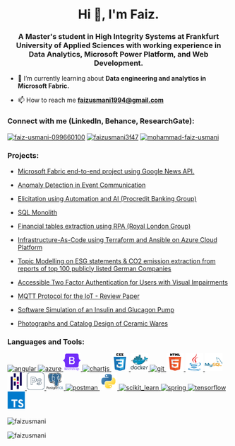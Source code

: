 <h1 align="center">Hi 👋, I'm Faiz.</h1>
<h3 align="center">A Master's student in High Integrity Systems at Frankfurt University of Applied Sciences with working experience in Data Analytics, Microsoft Power Platform, and Web Development.</h3>

- 🌱 I’m currently learning about **Data engineering and analytics in Microsoft Fabric.**

- 📫 How to reach me **faizusmani1994@gmail.com**

<h3 align="left">Connect with me (LinkedIn, Behance, ResearchGate):</h3>
<p align="left">
<a href="https://linkedin.com/in/faiz-usmani-099660100" target="blank"><img align="center" src="https://raw.githubusercontent.com/rahuldkjain/github-profile-readme-generator/master/src/images/icons/Social/linked-in-alt.svg" alt="faiz-usmani-099660100" height="30" width="40" /></a>
<a href="https://www.behance.net/faizusmani3f47" target="blank"><img align="center" src="https://raw.githubusercontent.com/rahuldkjain/github-profile-readme-generator/master/src/images/icons/Social/behance.svg" alt="faizusmani3f47" height="30" width="40" /></a>
<a href="https://www.researchgate.net/profile/mohammad-faiz-usmani/publications" target="blank"><img align="center" src="https://upload.wikimedia.org/wikipedia/commons/5/5e/ResearchGate_icon_SVG.svg" alt="mohammad-faiz-usmani" height="30" width="40" /></a>
</p>

<h3 align="left">Projects:</h3>
<ul>
<li><p align="left">
<a href="https://github.com/faizusmani/fabric-end-to-end" target="_blank">Microsoft Fabric end-to-end project using Google News API.</a>
</p>
<li><p align="left">
<a href="https://github.com/faizusmani/Anomaly-Detection-in-Event-Communication" target="_blank">Anomaly Detection in Event Communication</a>
</p>
<li><p align="left">
<a href="https://github.com/faizusmani/elicitation-using-automation-and-ai" target="_blank">Elicitation using Automation and AI (Procredit Banking Group)</a>
</p>
<li><p align="left">
<a href="https://github.com/faizusmani/sql-monolith" target="_blank">SQL Monolith</a>
</p>
<li><p align="left">
<a href="https://github.com/faizusmani/financial-tables-extraction-using-rpa" target="_blank">Financial tables extraction using RPA (Royal London Group)</a>
</p>
<li><p align="left">
<a href="https://github.com/faizusmani/Infrastructure-As-Code" target="_blank">Infrastructure-As-Code using Terraform and Ansible on Azure Cloud Platform</a>
</p>
<li><p align="left">
<a href="https://www.researchgate.net/publication/373641174_Topic_Modelling_on_ESG_statements_and_CO2_emission_value_extraction_from_reports_of_top_100_publicly_listed_German_Companies" target="_blank">Topic Modelling on ESG statements & CO2 emission extraction from reports of top 100 publicly listed German Companies</a>
</p>
<li><p align="left">
<a href="https://www.researchgate.net/publication/373640875_Accessible_Two_Factor_Authentication_for_Users_with_Visual_Impairments" target="_blank">Accessible Two Factor Authentication for Users with Visual Impairments</a>
</p>
<li><p align="left">
<a href="https://www.researchgate.net/publication/373640610_MQTT_Protocol_for_the_IoT_-_Review_Paper" target="_blank">MQTT Protocol for the IoT - Review Paper</a>
</p>
<li><p align="left">
<a href="https://github.com/faizusmani/SCS-Simulation-of-Insulin-Pump" target="_blank">Software Simulation of an Insulin and Glucagon Pump</a>
</p>
<li><p align="left">
<a href="https://www.behance.net/gallery/179217747/Metro-Ceramics-(Photographs-and-Catalog-Design)" target="_blank">Photographs and Catalog Design of Ceramic Wares</a>
</p>
</ul>
<h3 align="left">Languages and Tools:</h3>
<p align="left"> <a href="https://angular.io" target="_blank" rel="noreferrer"> <img src="https://angular.io/assets/images/logos/angular/angular.svg" alt="angular" width="40" height="40"/> </a> <a href="https://azure.microsoft.com/en-in/" target="_blank" rel="noreferrer"> <img src="https://www.vectorlogo.zone/logos/microsoft_azure/microsoft_azure-icon.svg" alt="azure" width="40" height="40"/> </a> <a href="https://getbootstrap.com" target="_blank" rel="noreferrer"> <img src="https://raw.githubusercontent.com/devicons/devicon/master/icons/bootstrap/bootstrap-plain-wordmark.svg" alt="bootstrap" width="40" height="40"/> </a> <a href="https://www.chartjs.org" target="_blank" rel="noreferrer"> <img src="https://www.chartjs.org/media/logo-title.svg" alt="chartjs" width="40" height="40"/> </a> <a href="https://www.w3schools.com/css/" target="_blank" rel="noreferrer"> <img src="https://raw.githubusercontent.com/devicons/devicon/master/icons/css3/css3-original-wordmark.svg" alt="css3" width="40" height="40"/> </a> <a href="https://www.docker.com/" target="_blank" rel="noreferrer"> <img src="https://raw.githubusercontent.com/devicons/devicon/master/icons/docker/docker-original-wordmark.svg" alt="docker" width="40" height="40"/> </a> <a href="https://git-scm.com/" target="_blank" rel="noreferrer"> <img src="https://www.vectorlogo.zone/logos/git-scm/git-scm-icon.svg" alt="git" width="40" height="40"/> </a> <a href="https://www.w3.org/html/" target="_blank" rel="noreferrer"> <img src="https://raw.githubusercontent.com/devicons/devicon/master/icons/html5/html5-original-wordmark.svg" alt="html5" width="40" height="40"/> </a> <a href="https://www.java.com" target="_blank" rel="noreferrer"> <img src="https://raw.githubusercontent.com/devicons/devicon/master/icons/java/java-original.svg" alt="java" width="40" height="40"/> </a> <a href="https://www.mysql.com/" target="_blank" rel="noreferrer"> <img src="https://raw.githubusercontent.com/devicons/devicon/master/icons/mysql/mysql-original-wordmark.svg" alt="mysql" width="40" height="40"/> </a> <a href="https://pandas.pydata.org/" target="_blank" rel="noreferrer"> <img src="https://raw.githubusercontent.com/devicons/devicon/2ae2a900d2f041da66e950e4d48052658d850630/icons/pandas/pandas-original.svg" alt="pandas" width="40" height="40"/> </a> <a href="https://www.photoshop.com/en" target="_blank" rel="noreferrer"> <img src="https://raw.githubusercontent.com/devicons/devicon/master/icons/photoshop/photoshop-line.svg" alt="photoshop" width="40" height="40"/> </a> <a href="https://www.postgresql.org" target="_blank" rel="noreferrer"> <img src="https://raw.githubusercontent.com/devicons/devicon/master/icons/postgresql/postgresql-original-wordmark.svg" alt="postgresql" width="40" height="40"/> </a> <a href="https://postman.com" target="_blank" rel="noreferrer"> <img src="https://www.vectorlogo.zone/logos/getpostman/getpostman-icon.svg" alt="postman" width="40" height="40"/> </a> <a href="https://www.python.org" target="_blank" rel="noreferrer"> <img src="https://raw.githubusercontent.com/devicons/devicon/master/icons/python/python-original.svg" alt="python" width="40" height="40"/> </a> <a href="https://scikit-learn.org/" target="_blank" rel="noreferrer"> <img src="https://upload.wikimedia.org/wikipedia/commons/0/05/Scikit_learn_logo_small.svg" alt="scikit_learn" width="40" height="40"/> </a> <a href="https://spring.io/" target="_blank" rel="noreferrer"> <img src="https://www.vectorlogo.zone/logos/springio/springio-icon.svg" alt="spring" width="40" height="40"/> </a> <a href="https://www.tensorflow.org" target="_blank" rel="noreferrer"> <img src="https://www.vectorlogo.zone/logos/tensorflow/tensorflow-icon.svg" alt="tensorflow" width="40" height="40"/> </a> <a href="https://www.typescriptlang.org/" target="_blank" rel="noreferrer"> <img src="https://raw.githubusercontent.com/devicons/devicon/master/icons/typescript/typescript-original.svg" alt="typescript" width="40" height="40"/> </a> </p>

<p><img align="center" src="https://github-readme-stats.vercel.app/api/top-langs?username=faizusmani&show_icons=true&locale=en&layout=compact" alt="faizusmani" /></p>

<p><img align="center" src="https://github-readme-streak-stats.herokuapp.com/?user=faizusmani&" alt="faizusmani" /></p>
